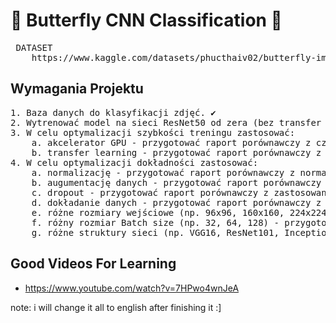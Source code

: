 # 🦋 Butterfly CNN Classification 🦋
<pre>
 DATASET
    https://www.kaggle.com/datasets/phucthaiv02/butterfly-image-classification/data
</pre>

## Wymagania Projektu

<pre>
1. Baza danych do klasyfikacji zdjęć. ✔
2. Wytrenować model na sieci ResNet50 od zera (bez transfer learningu) na CPU. ✔
3. W celu optymalizacji szybkości treningu zastosować:
    a. akcelerator GPU - przygotować raport porównawczy z czasem trenowania bez i z GPU, ✔
    b. transfer learning - przygotować raport porównawczy z transfer learningiem i bez, ✔
4. W celu optymalizacji dokładności zastosować:
    a. normalizację - przygotować raport porównawczy z normalizacją danych i bez. ✔
    b. augumentację danych - przygotować raport porównawczy z augumentacją i bez + informacją jakie przekształcenia zostały przeprowadzone.
    c. dropout - przygotować raport porównawczy z zastosowaniem dropoutu i bez.
    d. dokładanie danych - przygotować raport porównawczy z dołożeniem nowej partii danych i bez.
    e. różne rozmiary wejściowe (np. 96x96, 160x160, 224x224) - przygotować raport porównawczy dla każdego rozmiaru.
    f. różny rozmiar Batch size (np. 32, 64, 128) - przygotować raport porównawczy dla każdego rozmiaru.
    g. różne struktury sieci (np. VGG16, ResNet101, InceptionV3, MobileNet) - przygotować raport porównawczy dla każdej sieci (min. 4).
</pre>

## Good Videos For Learning

 - https://www.youtube.com/watch?v=7HPwo4wnJeA


note: i will change it all to english after finishing it :]
